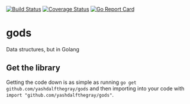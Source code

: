 [![Build Status](https://travis-ci.com/YashdalfTheGray/gods.svg?branch=master)](https://travis-ci.com/YashdalfTheGray/gods)
[![Coverage Status](https://coveralls.io/repos/github/YashdalfTheGray/gods/badge.svg)](https://coveralls.io/github/YashdalfTheGray/gods)
[![Go Report Card](https://goreportcard.com/badge/github.com/yashdalfthegray/gods)](https://goreportcard.com/report/github.com/yashdalfthegray/gods)

# gods

Data structures, but in Golang

## Get the library

Getting the code down is as simple as running `go get github.com/yashdalfthegray/gods` and then importing into your code with `import "github.com/yashdalfthegray/gods"`.
